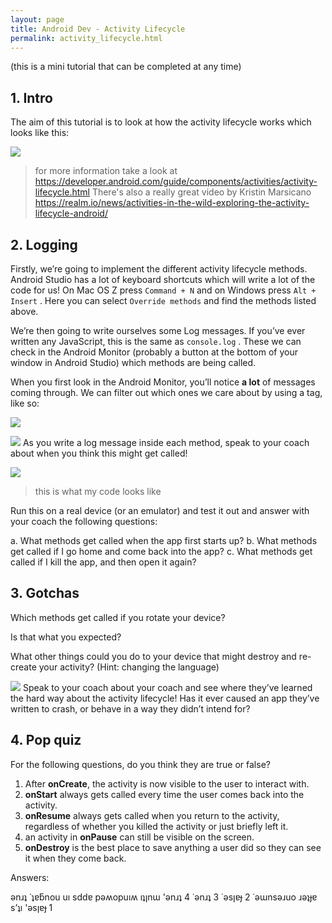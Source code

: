 ```yaml
---
layout: page
title: Android Dev - Activity Lifecycle
permalink: activity_lifecycle.html
---
```


(this is a mini tutorial that can be completed at any time)

## 1. Intro

The aim of this tutorial is to look at how the activity lifecycle works which looks like this:


![](https://d2mxuefqeaa7sj.cloudfront.net/s_E25ED0FC0DF5A9B6B084CB936BAE886D8F9B2E37A2183F438D75F8F9BC39F410_1487708990139_file.png)

> for more information take a look at https://developer.android.com/guide/components/activities/activity-lifecycle.html There's also a really great video by Kristin Marsicano https://realm.io/news/activities-in-the-wild-exploring-the-activity-lifecycle-android/

## 2. Logging

Firstly, we’re going to implement the different activity lifecycle methods. Android Studio has a lot of keyboard shortcuts which will write a lot of the code for us! On Mac OS Z press `Command + N` and on Windows press `Alt + Insert` . Here you can select `Override methods` and find the methods listed above.

We’re then going to write ourselves some Log messages. If you’ve ever written any JavaScript, this is the same as `console.log` . These we can check in the Android Monitor (probably a button at the bottom of your window in Android Studio) which methods are being called.

When you first look in the Android Monitor, you’ll notice **a lot** of messages coming through. We can filter out which ones we care about by using a tag, like so:


![](https://d2mxuefqeaa7sj.cloudfront.net/s_E25ED0FC0DF5A9B6B084CB936BAE886D8F9B2E37A2183F438D75F8F9BC39F410_1487710556648_Screen+Shot+2017-02-21+at+20.55.42.png)

![](https://d2mxuefqeaa7sj.cloudfront.net/s_E25ED0FC0DF5A9B6B084CB936BAE886D8F9B2E37A2183F438D75F8F9BC39F410_1487709397176_test.png) As you write a log message inside each method, speak to your coach about when you think this might get called!

![](https://d2mxuefqeaa7sj.cloudfront.net/s_E25ED0FC0DF5A9B6B084CB936BAE886D8F9B2E37A2183F438D75F8F9BC39F410_1487708752616_Screen+Shot+2017-02-21+at+20.25.28.png)

> this is what my code looks like

Run this on a real device (or an emulator) and test it out and answer with your coach the following questions:

a. What methods get called when the app first starts up?
b. What methods get called if I go home and come back into the app?
c. What methods get called if I kill the app, and then open it again?

## 3. Gotchas

Which methods get called if you rotate your device?

Is that what you expected?

What other things could you do to your device that might destroy and re-create your activity? (Hint: changing the language)

![](https://d2mxuefqeaa7sj.cloudfront.net/s_E25ED0FC0DF5A9B6B084CB936BAE886D8F9B2E37A2183F438D75F8F9BC39F410_1487709473122_test.png) Speak to your coach about your coach and see where they’ve learned the hard way about the activity lifecycle! Has it ever caused an app they’ve written to crash, or behave in a way they didn’t intend for?

## 4. Pop quiz

For the following questions, do you think they are true or false?


1. After **onCreate**, the activity is now visible to the user to interact with.
2. **onStart** always gets called every time the user comes back into the activity.
3. **onResume** always gets called when you return to the activity, regardless of whether you killed the activity or just briefly left it.
4. an activity in **onPause** can still be visible on the screen.
5. **onDestroy** is the best place to save anything a user did so they can see it when they come back.


Answers:

ǝnɹʇ ˙ʇɐƃnou uı sddɐ pǝʍopuıʍ ıʇןnɯ 'ǝnɹʇ 4 ˙ǝnɹʇ 3 ˙ǝsןɐɟ 2 ˙ǝɯnsǝɹuo ɹǝʇɟɐ s’ʇı 'ǝsןɐɟ 1
